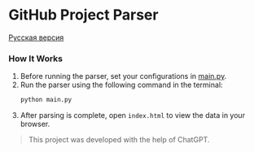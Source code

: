 # GitHub Project Parser

[Русская версия](./readme_ru.md)

### How It Works
1. Before running the parser, set your configurations in [main.py](./main.py).
2. Run the parser using the following command in the terminal:
   ```bash
   python main.py
   ```
3. After parsing is complete, open `index.html` to view the data in your browser.

> This project was developed with the help of ChatGPT.